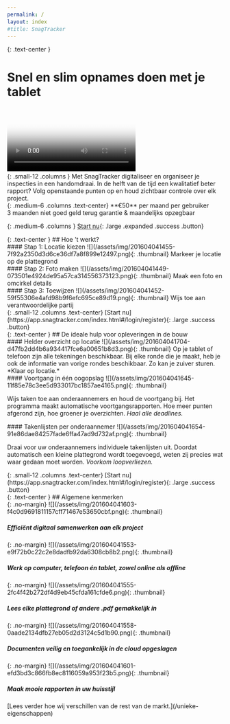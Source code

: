 ```yaml
---
permalink: /
layout: index
#title: SnagTracker
---
```


{: .text-center }
# S<span class="show-for-medium">nel en s</span>lim opnames doen<span class="show-for-large"> met je tablet</span>

<div class="flex-video widescreen js-media-player">
  <video poster="/assets/img/201604051449-40d721d92dbafde0d6fa167cb0ecb316.png" controls crossorigin>
    <!-- Video files -->
    <source src="/assets/video/snagtracker.mp4" type="video/mp4">
    <source src="/assets/video/snagtracker.webm" type="video/webm">

    <a href="/assets/video/snagtracker.mp4">Download video</a>
  </video>
</div>

<script>
document.addEventListener("DOMContentLoaded", function(event) {
  plyr.setup('.js-media-player', {
    title: 'SnagTracker introductie',
    fullscreen: { enabled: false },
    controls: [],
    tooltips: { controls: true }
  });
});
(function() {
  ['/assets/img/plyr.svg']
  .forEach(function(u) {
    var x = new XMLHttpRequest(), b = document.body;
    if ('withCredentials' in x) {
      x.open('GET', u, true);
    }
    else if (typeof XDomainRequest == 'function') {
      x = new XDomainRequest();
      x.open('GET', u);
    }
    else { return; }
    x.onload = function() {
      var c = document.createElement('div');
      c.setAttribute('hidden', '');
      c.innerHTML = x.responseText;
      b.insertBefore(c, b.childNodes[0]);
    };
    setTimeout(function () {
      x.send();
    }, 0);
  });
})();
</script>

<div class="row">
{: .small-12 .columns }
Met SnagTracker digitaliseer en organiseer je inspecties in een handomdraai. In de helft van de tijd een kwalitatief beter rapport? Volg openstaande punten op en houd zichtbaar controle over elk project.
</div>

<div class="row">
{: .medium-6 .columns .text-center}
**&euro;50** per maand per gebruiker
<span class="show-for-medium"><br/>3 maanden niet goed geld terug garantie</span>
<span class="show-for-large">&amp; maandelijks opzegbaar</span>

{: .medium-6 .columns }
[Start nu](https://app.snagtracker.com/index.html#/login/register){: .large .expanded .success .button}
</div>

<div class="callout secondary">
{: .text-center }
## Hoe 't werkt?

<div class="row medium-up-3">
  <div class="column">
#### <span class="hide-for-medium-only">Stap </span>1: Locatie kiezen
![](/assets/img/201604041455-7f92a2350d3d6ce36df7a8f899e12497.png){: .thumbnail}
Markeer je locatie op de plattegrond
  </div>

  <div class="column">
#### <span class="hide-for-medium-only">Stap </span>2: Foto maken
![](/assets/img/201604041449-073501e4924de95a57ca314556373123.png){: .thumbnail}
Maak een foto en omcirkel details
  </div>

  <div class="column">
#### <span class="hide-for-medium-only">Stap </span>3: Toewijzen
![](/assets/img/201604041452-59f55306e4afd98b9f6efc695ce89d19.png){: .thumbnail}
Wijs toe aan verantwoordelijke partij
  </div>
</div>
</div>


<div class="row">
{: .small-12 .columns .text-center}
[Start nu](https://app.snagtracker.com/index.html#/login/register){: .large .success .button}
</div>


<div class="callout secondary">
{: .text-center }
## De ideale hulp voor opleveringen in de bouw

<div class="row medium-up-3">
  <div class="column">
#### Helder overzicht op locatie
![](/assets/img/201604041704-d47fb2dd4b6a934417fce6a00651b8d3.png){: .thumbnail}
Op je tablet of telefoon zijn alle tekeningen beschikbaar. Bij elke ronde die je maakt, heb je ook de informatie van vorige rondes beschikbaar. Zo kan je zuiver sturen. *Klaar op locatie.*
  </div>

  <div class="column">
#### Voortgang in één oogopslag
![](/assets/img/201604041645-11f85e78c3ee5d933017bc1857ae4165.png){: .thumbnail}

Wijs taken toe aan onderaannemers en houd de voortgang bij. Het programma maakt automatische voortgangsrapporten. Hoe meer punten afgerond zijn, hoe groener je overzichten. *Haal alle deadlines.*
  </div>

  <div class="column">
#### Takenlijsten per onderaannemer
![](/assets/img/201604041654-91e86dae84257fade6ffa47ad9d732af.png){: .thumbnail}

Draai voor uw onderaannemers individuele takenlijsten uit. Doordat automatisch een kleine plattegrond wordt toegevoegd, weten zij precies wat waar gedaan moet worden. *Voorkom loopverliezen.*
  </div>
</div>
</div>


<div class="row">
{: .small-12 .columns .text-center}
[Start nu](https://app.snagtracker.com/index.html#/login/register){: .large .success .button}
</div>


<div class="callout secondary">
{: .text-center }
## Algemene kenmerken

<div class="row medium-up-3 large-up-5">
  <div class="column">
{: .no-margin}
![](/assets/img/201604041603-f4c0d9691811157cff71467e53650cbf.png){: .thumbnail}

##### Effici&euml;nt digitaal samenwerken aan elk project<small></small>

  </div>

  <div class="column">
{: .no-margin}
![](/assets/img/201604041553-e9f72b0c22c2e8dadfb92da6308cb8b2.png){: .thumbnail}

##### Werk op computer, telefoon &eacute;n tablet, zowel online als offline
  </div>

  <div class="column">
{: .no-margin}
![](/assets/img/201604041555-2fc4f42b272df4d9eb45cfda161cfde6.png){: .thumbnail}

##### Lees elke plattegrond of andere .pdf gemakkelijk in
  </div>

  <div class="column">
{: .no-margin}
![](/assets/img/201604041558-0aade2134dfb27eb05d2d3124c5d1b90.png){: .thumbnail}

##### Documenten veilig en toegankelijk in de cloud opgeslagen
  </div>

  <div class="column">
{: .no-margin}
![](/assets/img/201604041601-efd3bd3c866fb8ec8116059a953f23b5.png){: .thumbnail}

##### Maak mooie rapporten in uw huisstijl
  </div>
</div>

<div class="row column text-center">
[Lees verder hoe wij verschillen van de rest van de markt.](/unieke-eigenschappen)
</div>
</div>
